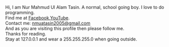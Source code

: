 Hi, I am Nur Mahmud Ul Alam Tasin. A normal, school going boy. I love to do programming.
<br>
Find me at <a href="https://www.facebook.com/profile.php?id=100016141804500">Facebook</a>,<a href="https://m.youtube.com/channel/UCNeQxYWzz6b5n3vHK4ojwIg">YouTube</a>.
<br>
Contact me: nmuatasin2005@gmail.com<br>
And as you are visiting this profile then please follow me.<br>
Thanks for reading.<br>
Stay at 127.0.0.1 and wear a 255.255.255.0 when going outside.

<!--
**NurTasin/NurTasin** is a ✨ _special_ ✨ repository because its `README.md` (this file) appears on your GitHub profile.

Here are some ideas to get you started:

- 🔭 I’m currently working on ...
- 🌱 I’m currently learning ...
- 👯 I’m looking to collaborate on ...
- 🤔 I’m looking for help with ...
- 💬 Ask me about ...
- 📫 How to reach me: ...
- 😄 Pronouns: ...
- ⚡ Fun fact: ...
-->
